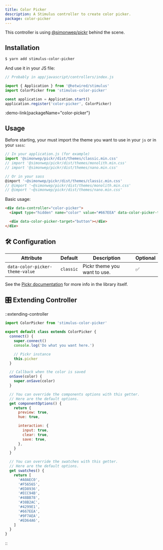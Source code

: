 ```yaml
---
title: Color Picker
description: A Stimulus controller to create color picker.
package: color-picker
---
```


This controller is using [@simonwep/pickr](https://github.com/Simonwep/pickr) behind the scene.

## Installation

```bash
$ yarn add stimulus-color-picker
```

And use it in your JS file:

```js
// Probably in app/javascript/controllers/index.js

import { Application } from '@hotwired/stimulus'
import ColorPicker from 'stimulus-color-picker'

const application = Application.start()
application.register('color-picker', ColorPicker)
```

:demo-link{packageName="color-picker"}

## Usage

Before starting, your must import the theme you want to use in your `js` or in your `sass`:

```js
// In your application.js (for example)
import '@simonwep/pickr/dist/themes/classic.min.css'
// import '@simonwep/pickr/dist/themes/monolith.min.css'
// import '@simonwep/pickr/dist/themes/nano.min.css'

// Or in your sass
@import '~@simonwep/pickr/dist/themes/classic.min.css'
// @import '~@simonwep/pickr/dist/themes/monolith.min.css'
// @import '~@simonwep/pickr/dist/themes/nano.min.css'
```

Basic usage:

```html
<div data-controller="color-picker">
  <input type="hidden" name="color" value="#667EEA" data-color-picker-target="input" />

  <div data-color-picker-target="button"></div>
</div>
```

## 🛠 Configuration

| Attribute                       | Default   | Description                  | Optional |
| ------------------------------- | --------- | ---------------------------- | -------- |
| `data-color-picker-theme-value` | `classic` | Pickr theme you want to use. | ✅       |

See the [Pickr documentation](https://github.com/Simonwep/pickr#usage) for more info in the library itself.

## 🎛 Extending Controller

::extending-controller

```js
import ColorPicker from 'stimulus-color-picker'

export default class extends ColorPicker {
  connect() {
    super.connect()
    console.log('Do what you want here.')

    // Pickr instance
    this.picker
  }

  // Callback when the color is saved
  onSave(color) {
    super.onSave(color)
  }

  // You can override the components options with this getter.
  // Here are the default options.
  get componentOptions() {
    return {
      preview: true,
      hue: true,

      interaction: {
        input: true,
        clear: true,
        save: true,
      },
    }
  }

  // You can override the swatches with this getter.
  // Here are the default options.
  get swatches() {
    return [
      '#A0AEC0',
      '#F56565',
      '#ED8936',
      '#ECC94B',
      '#48BB78',
      '#38B2AC',
      '#4299E1',
      '#667EEA',
      '#9F7AEA',
      '#ED64A6',
    ]
  }
}
```

::
